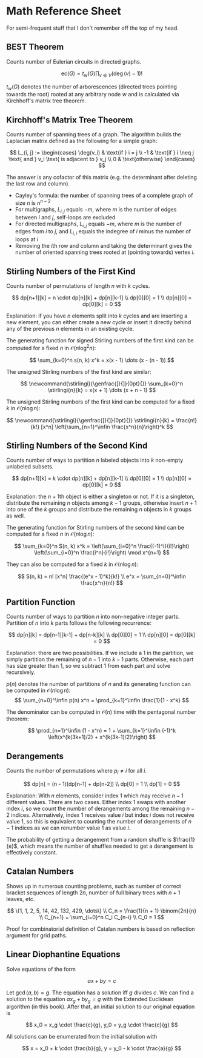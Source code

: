 # Math Reference Sheet

For semi-frequent stuff that I don't remember off the top of my head.

## BEST Theorem

Counts number of Eulerian circuits in directed graphs.

$$
\text{ec}(G) = t_w(G) \prod_{v \in V} (\deg(v) - 1)!
$$

$t_w(G)$ denotes the number of arborescences (directed trees pointing towards the root) rooted at any arbitrary node $w$ and is calculated via Kirchhoff's matrix tree theorem.

## Kirchhoff's Matrix Tree Theorem

Counts number of spanning trees of a graph. The algorithm builds the Laplacian matrix defined as the following for a simple graph:

$$
L_{i, j} := \begin{cases}
\deg(v_i) & \text{if } i = j \\
-1 & \text{if } i \neq j \text{ and } v_i \text{ is adjacent to } v_j \\
0 & \text{otherwise}
\end{cases}
$$

The answer is any cofactor of this matrix (e.g. the determinant after deleting the last row and column).

- Cayley's formula: the number of spanning trees of a complete graph of size $n$ is $n^{n-2}$
- For multigraphs, $L_{i, j}$ equals $-m$, where $m$ is the number of edges between $i$ and $j$, self-loops are excluded
- For directed multigraphs, $L_{i, j}$ equals $-m$, where $m$ is the number of edges from $i$ to $j$, and $L_{i, i}$ equals the indegree of $i$ minus the number of loops at $i$
- Removing the $i$th row and column and taking the determinant gives the number of oriented spanning trees rooted at (pointing towards) vertex $i$.

## Stirling Numbers of the First Kind

Counts number of permutations of length $n$ with $k$ cycles.

$$
dp[n+1][k] = n \cdot dp[n][k] + dp[n][k-1] \\
dp[0][0] = 1 \\
dp[n][0] = dp[0][k] = 0
$$

Explanation: if you have $n$ elements split into $k$ cycles and are inserting a new element, you can either create a new cycle or insert it directly behind any of the previous $n$ elements in an existing cycle.

The generating function for signed Stirling numbers of the first kind can be computed for a fixed $n$ in $\mathcal O(n \log^2 n)$:

$$
\sum_{k=0}^n s(n, k) x^k = x(x - 1) \dots (x - (n - 1))
$$

The unsigned Stirling numbers of the first kind are similar:

$$
\newcommand{\stirlingi}{\genfrac{[}{]}{0pt}{}}
\sum_{k=0}^n \stirlingi{n}{k} = x(x + 1) \dots (x + n - 1)
$$

The unsigned Stirling numbers of the first kind can be computed for a fixed $k$ in $\mathcal O(n \log n)$:

$$
\newcommand{\stirlingi}{\genfrac{[}{]}{0pt}{}}
\stirlingi{n}{k} = \frac{n!}{k!} [x^n] \left(\sum_{n=1}^\infin \frac{x^n}{n}\right)^k
$$

## Stirling Numbers of the Second Kind

Counts number of ways to partition $n$ labeled objects into $k$ non-empty unlabeled subsets.

$$
dp[n+1][k] = k \cdot dp[n][k] + dp[n][k-1] \\
dp[0][0] = 1 \\
dp[n][0] = dp[0][k] = 0
$$

Explanation: the $n + 1$th object is either a singleton or not. If it is a singleton, distribute the remaining $n$ objects among $k - 1$ groups, otherwise insert $n + 1$ into one of the $k$ groups and distribute the remaining $n$ objects in $k$ groups as well.

The generating function for Stirling numbers of the second kind can be computed for a fixed $n$ in $\mathcal O(n \log n)$:

$$
\sum_{k=0}^n S(n, k) x^k = \left(\sum_{i=0}^n \frac{(-1)^i}{i!}\right) \left(\sum_{i=0}^n \frac{i^n}{i!}\right) \mod x^{n+1}
$$

They can also be computed for a fixed $k$ in $\mathcal O(n \log n)$:

$$
S(n, k) = n! [x^n] \frac{(e^x - 1)^k}{k!} \\
e^x = \sum_{n=0}^\infin \frac{x^n}{n!}
$$

## Partition Function

Counts number of ways to partition $n$ into non-negative integer parts. Partition of $n$ into $k$ parts follows the following recurrence:

$$
dp[n][k] = dp[n-1][k-1] + dp[n-k][k] \\
dp[0][0] = 1 \\
dp[n][0] = dp[0][k] = 0
$$

Explanation: there are two possibilities. If we include a $1$ in the partition, we simply partition the remaining of $n - 1$ into $k - 1$ parts. Otherwise, each part has size greater than $1$, so we subtract $1$ from each part and solve recursively.

$p(n)$ denotes the number of partitions of $n$ and its generating function can be computed in $\mathcal O(n \log n)$:
$$
\sum_{n=0}^\infin p(n) x^n = \prod_{k=1}^\infin \frac{1}{1 - x^k}
$$

The denominator can be computed in $\mathcal O(n)$ time with the pentagonal number theorem:

$$
\prod_{n=1}^\infin (1 - x^n) = 1 + \sum_{k=1}^\infin (-1)^k \left(x^{k(3k+1)/2} + x^{k(3k-1)/2}\right)
$$

## Derangements

Counts the number of permutations where $p_i \neq i$ for all $i$.

$$
dp[n] = (n - 1)(dp[n-1] + dp[n-2]) \\
dp[0] = 1 \\
dp[1] = 0
$$

Explanation: With $n$ elements, consider index $1$ which may receive $n - 1$ different values. There are two cases. Either index $1$ swaps with another index $i$, so we count the number of derangements among the remaining $n - 2$ indices. Alternatively, index $1$ receives value $i$ but index $i$ does not receive value $1$, so this is equivalent to counting the number of derangements of $n - 1$ indices as we can renumber value $1$ as value $i$.

The probability of getting a derangement from a random shuffle is $\frac{1}{e}$, which means the number of shuffles needed to get a derangement is effectively constant.

## Catalan Numbers

Shows up in numerous counting problems, such as number of correct bracket sequences of length $2n$, number of full binary trees with $n + 1$ leaves, etc.

$$
\{1, 1, 2, 5, 14, 42, 132, 429, \dots\} \\
C_n = \frac{1}{n + 1} \binom{2n}{n} \\
C_{n+1} = \sum_{i=0}^n C_i C_{n-i} \\
C_0 = 1
$$

Proof for combinatorial definition of Catalan numbers is based on reflection argument for grid paths.

## Linear Diophantine Equations

Solve equations of the form

$$
ax + by = c
$$

Let $\gcd(a, b) = g$. The equation has a solution iff $g$ divides $c$. We can find a solution to the equation $ax_g + by_g = g$ with the Extended Euclidean algorithm (in this book). After that, an initial solution to our original equation is

$$
x_0 = x_g \cdot \frac{c}{g}, y_0 = y_g \cdot \frac{c}{g}
$$

All solutions can be enumerated from the initial solution with

$$
x = x_0 + k \cdot \frac{b}{g}, y = y_0 - k \cdot \frac{a}{g}
$$